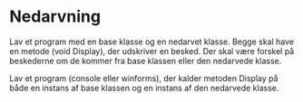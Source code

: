 # Nedarvning

Lav et program med en base klasse og en nedarvet klasse. Begge skal have en metode (void Display), der udskriver en besked. Der skal være forskel på beskederne om de kommer fra base klassen eller den nedarvede klasse.

Lav et program (console eller winforms), der kalder metoden Display på både en instans af base klassen og en instans af den nedarvede klasse.
